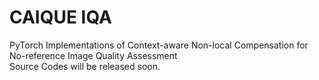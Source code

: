# CAIQUE IQA
PyTorch Implementations of Context-aware Non-local Compensation for No-reference Image Quality Assessment<br>
Source Codes will be released soon.
